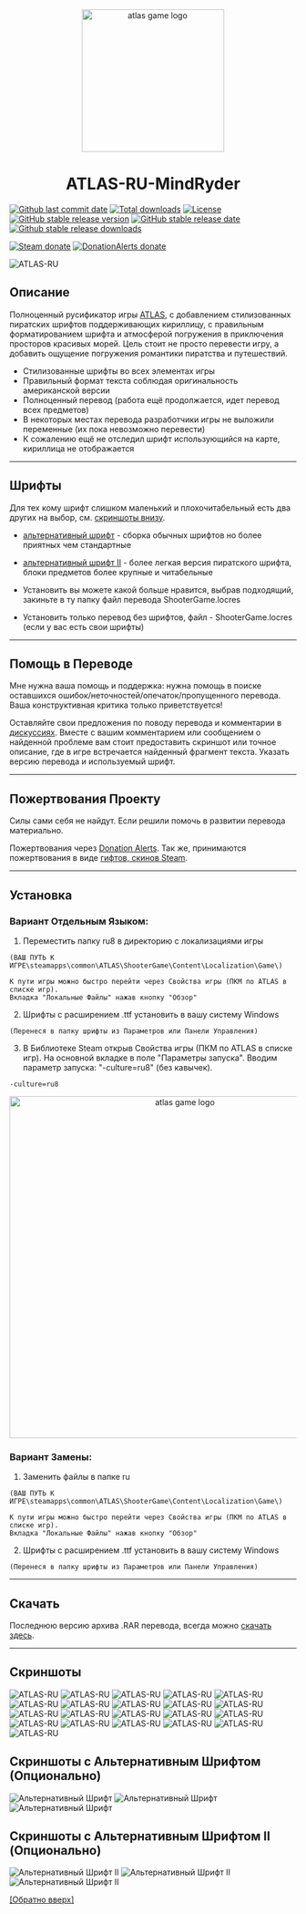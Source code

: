 <div align="center"><img src="https://github.com/mindryder/ATLAS-RU/raw/main/preview/atlas.png" width="250" alt="atlas game logo" align="center" style="max-width: 100%;">

# ATLAS-RU-MindRyder
</div>

[![Github last commit date](https://img.shields.io/github/last-commit/mindryder/ATLAS-RU.svg?label=Updated&logo=github&cacheSeconds=600)](https://github.com/mindryder/ATLAS-RU/commits)
[![Total downloads](https://img.shields.io/github/downloads/mindryder/ATLAS-RU/total.svg?label=Downloads&logo=github&cacheSeconds=600)](https://github.com/mindryder/ATLAS-RU/releases)
[![License](https://img.shields.io/github/license/mindryder/ATLAS-RU.svg?label=License&logo=apache&cacheSeconds=2592000)](https://github.com/mindryder/ATLAS-RU/blob/main/LICENSE.txt)
[![GitHub stable release version](https://img.shields.io/github/v/release/mindryder/ATLAS-RU.svg?label=Stable&logo=github&cacheSeconds=600)](https://github.com/mindryder/ATLAS-RU/releases/latest)
[![GitHub stable release date](https://img.shields.io/github/release-date/mindryder/ATLAS-RU.svg?label=Released&logo=github&cacheSeconds=600)](https://github.com/mindryder/ATLAS-RU/releases/latest)
[![Github stable release downloads](https://img.shields.io/github/downloads/mindryder/ATLAS-RU/latest/total.svg?label=Downloads&logo=github&cacheSeconds=600)](https://github.com/mindryder/ATLAS-RU/releases/latest)

[![Steam donate](https://img.shields.io/badge/Steam-donate-000000.svg?logo=steam)](https://steamcommunity.com/tradeoffer/new/?partner=14288470&amp;token=1JHFSV4e)
[![DonationAlerts donate](https://img.shields.io/badge/Donation%20Alerts-donate-blueviolet)](https://www.donationalerts.com/r/mindryder)

![ATLAS-RU](https://github.com/mindryder/ATLAS-RU/raw/main/preview/1.png)
## Описание

Полноценный русификатор игры [ATLAS](https://store.steampowered.com/app/834910/ATLAS/), с добавлением стилизованных пиратских шрифтов поддерживающих кириллицу, с правильным форматированием шрифта и атмосферой погружения в приключения просторов красивых морей. Цель стоит не просто перевести игру, а добавить ощущение погружения романтики пиратства и путешествий.

- Стилизованные шрифты во всех элементах игры
- Правильный формат текста соблюдая оригинальность американской версии
- Полноценный перевод (работа ещё продолжается, идет перевод всех предметов)
- В некоторых местах перевода разработчики игры не выложили переменные (их пока невозможно перевести)
- К сожалению ещё не отследил шрифт использующийся на карте, кириллица не отображается
---
## Шрифты

Для тех кому шрифт слишком маленький и плохочитабельный есть два других на выбор, см. [скриншоты внизу](https://github.com/mindryder/ATLAS-RU/blob/main/README.md#%D1%81%D0%BA%D1%80%D0%B8%D0%BD%D1%88%D0%BE%D1%82%D1%8B-%D1%81-%D0%B0%D0%BB%D1%8C%D1%82%D0%B5%D1%80%D0%BD%D0%B0%D1%82%D0%B8%D0%B2%D0%BD%D1%8B%D0%BC-%D1%88%D1%80%D0%B8%D1%84%D1%82%D0%BE%D0%BC-%D0%BE%D0%BF%D1%86%D0%B8%D0%BE%D0%BD%D0%B0%D0%BB%D1%8C%D0%BD%D0%BE). 

- [альтернативный шрифт](https://github.com/mindryder/ATLAS-RU/blob/main/README.md#%D1%81%D0%BA%D1%80%D0%B8%D0%BD%D1%88%D0%BE%D1%82%D1%8B-%D1%81-%D0%B0%D0%BB%D1%8C%D1%82%D0%B5%D1%80%D0%BD%D0%B0%D1%82%D0%B8%D0%B2%D0%BD%D1%8B%D0%BC-%D1%88%D1%80%D0%B8%D1%84%D1%82%D0%BE%D0%BC-%D0%BE%D0%BF%D1%86%D0%B8%D0%BE%D0%BD%D0%B0%D0%BB%D1%8C%D0%BD%D0%BE) - сборка обычных шрифтов но более приятных чем стандартные 
- [альтернативный шрифт II](https://github.com/mindryder/ATLAS-RU/blob/main/README.md#%D1%81%D0%BA%D1%80%D0%B8%D0%BD%D1%88%D0%BE%D1%82%D1%8B-%D1%81-%D0%B0%D0%BB%D1%8C%D1%82%D0%B5%D1%80%D0%BD%D0%B0%D1%82%D0%B8%D0%B2%D0%BD%D1%8B%D0%BC-%D1%88%D1%80%D0%B8%D1%84%D1%82%D0%BE%D0%BC-ii-%D0%BE%D0%BF%D1%86%D0%B8%D0%BE%D0%BD%D0%B0%D0%BB%D1%8C%D0%BD%D0%BE) - более легкая версия пиратского шрифта, блоки предметов более крупные и читабельные

- Установить вы можете какой больше нравится, выбрав подходящий, закиньте в ту папку файл перевода ShooterGame.locres
- Установить только перевод без шрифтов, файл - ShooterGame.locres (если у вас есть свои шрифты)

---
## Помощь в Переводе

Мне нужна ваша помощь и поддержка: нужна помощь в поиске оставшихся ошибок/неточностей/опечаток/пропущенного перевода. Ваша конструктивная критика только приветствуется!

Оставляйте свои предложения по поводу перевода и комментарии в [дискуссиях](https://github.com/mindryder/ATLAS-RU/discussions). Вместе с вашим комментарием или сообщением о найденной проблеме вам стоит предоставить скриншот или точное описание, где в игре встречается найденный фрагмент текста. Указать версию перевода и используемый шрифт.

---
## Пожертвования Проекту

Силы сами себя не найдут. Если решили помочь в развитии перевода материально. 

Пожертвования через [Donation Alerts](https://www.donationalerts.com/r/mindryder).
Так же, принимаются пожертвования в виде [гифтов, скинов Steam](https://steamcommunity.com/tradeoffer/new/?partner=14288470&amp;token=1JHFSV4e).

---
## Установка

### Вариант Отдельным Языком:

1. Переместить папку ru8 в директорию с локализациями игры 
```
(ВАШ ПУТЬ К ИГРЕ\steamapps\common\ATLAS\ShooterGame\Content\Localization\Game\)

К пути игры можно быстро перейти через Свойства игры (ПКМ по ATLAS в списке игр). 
Вкладка "Локальные Файлы" нажав кнопку "Обзор"
```
2. Шрифты с расширением .ttf установить в вашу систему Windows
```
(Перенеся в папку шрифты из Параметров или Панели Управления)
```
3. В Библиотеке Steam открыв Свойства игры (ПКМ по ATLAS в списке игр).
На основной вкладке в поле "Параметры запуска". 
Вводим параметр запуска: "-culture=ru8" (без кавычек).
```
-culture=ru8
```
<div align="center"><img src="https://github.com/mindryder/ATLAS-RU/raw/main/русификатор/Установка.png" width="600" alt="atlas game logo" align="center" style="max-width: 100%;"></div>

### Вариант Замены:

1. Заменить файлы в папке ru
```
(ВАШ ПУТЬ К ИГРЕ\steamapps\common\ATLAS\ShooterGame\Content\Localization\Game\)

К пути игры можно быстро перейти через Свойства игры (ПКМ по ATLAS в списке игр). 
Вкладка "Локальные Файлы" нажав кнопку "Обзор"
```
2. Шрифты с расширением .ttf установить в вашу систему Windows
```
(Перенеся в папку шрифты из Параметров или Панели Управления)
```

---
## Скачать

Последнюю версию архива .RAR перевода, всегда можно [скачать здесь](https://github.com/mindryder/ATLAS-RU/releases/latest).

---
## Скриншоты

![ATLAS-RU](https://github.com/mindryder/ATLAS-RU/raw/main/preview/2.png)
![ATLAS-RU](https://github.com/mindryder/ATLAS-RU/raw/main/preview/3.png)
![ATLAS-RU](https://github.com/mindryder/ATLAS-RU/raw/main/preview/4.png)
![ATLAS-RU](https://github.com/mindryder/ATLAS-RU/raw/main/preview/5.png)
![ATLAS-RU](https://github.com/mindryder/ATLAS-RU/raw/main/preview/6.png)
![ATLAS-RU](https://github.com/mindryder/ATLAS-RU/raw/main/preview/7.png)
![ATLAS-RU](https://github.com/mindryder/ATLAS-RU/raw/main/preview/8.png)
![ATLAS-RU](https://github.com/mindryder/ATLAS-RU/raw/main/preview/9.png)
![ATLAS-RU](https://github.com/mindryder/ATLAS-RU/raw/main/preview/10.png)
![ATLAS-RU](https://github.com/mindryder/ATLAS-RU/raw/main/preview/11.png)
![ATLAS-RU](https://github.com/mindryder/ATLAS-RU/raw/main/preview/12.png)
![ATLAS-RU](https://github.com/mindryder/ATLAS-RU/raw/main/preview/13.png)
![ATLAS-RU](https://github.com/mindryder/ATLAS-RU/raw/main/preview/14.png)
![ATLAS-RU](https://github.com/mindryder/ATLAS-RU/raw/main/preview/15.png)
![ATLAS-RU](https://github.com/mindryder/ATLAS-RU/raw/main/preview/16.png)
![ATLAS-RU](https://github.com/mindryder/ATLAS-RU/raw/main/preview/17.png)
![ATLAS-RU](https://github.com/mindryder/ATLAS-RU/raw/main/preview/18.png)
![ATLAS-RU](https://github.com/mindryder/ATLAS-RU/raw/main/preview/19.png)
![ATLAS-RU](https://github.com/mindryder/ATLAS-RU/raw/main/preview/20.png)
![ATLAS-RU](https://github.com/mindryder/ATLAS-RU/raw/main/preview/21.png)
![ATLAS-RU](https://github.com/mindryder/ATLAS-RU/raw/main/preview/22.png)

## Скриншоты с Альтернативным Шрифтом (Опционально)

![Альтернативный Шрифт](https://github.com/mindryder/ATLAS-RU/raw/main/preview/alt_font1.png)
![Альтернативный Шрифт](https://github.com/mindryder/ATLAS-RU/raw/main/preview/alt_font2.png)
![Альтернативный Шрифт](https://github.com/mindryder/ATLAS-RU/raw/main/preview/alt_font3.png)

## Скриншоты с Альтернативным Шрифтом II (Опционально)

![Альтернативный Шрифт II](https://github.com/mindryder/ATLAS-RU/raw/main/preview/alt_font2_1.png)
![Альтернативный Шрифт II](https://github.com/mindryder/ATLAS-RU/raw/main/preview/alt_font2_2.png)
![Альтернативный Шрифт II](https://github.com/mindryder/ATLAS-RU/raw/main/preview/alt_font2_3.png)

[[Обратно вверх]](https://github.com/mindryder/ATLAS-RU#%D0%BE%D0%BF%D0%B8%D1%81%D0%B0%D0%BD%D0%B8%D0%B5)
